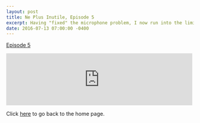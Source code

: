 ```yaml
---
layout: post
title: Ne Plus Inutile, Episode 5
excerpt: Having "fixed" the microphone problem, I now run into the limits of free software.
date: 2016-07-13 07:00:00 -0400
---
```


[Episode 5](https://archive.org/details/npi-005)

<iframe src="https://archive.org/embed/npi-005" width="500" height="140" frameborder="0" webkitallowfullscreen="true" mozallowfullscreen="true" allowfullscreen></iframe>


Click [here](http://goltz20707.mmert.org/) to go back to the home page.

